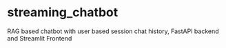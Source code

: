 # streaming_chatbot
RAG based chatbot with user based session chat history, FastAPI backend and Streamlit Frontend
